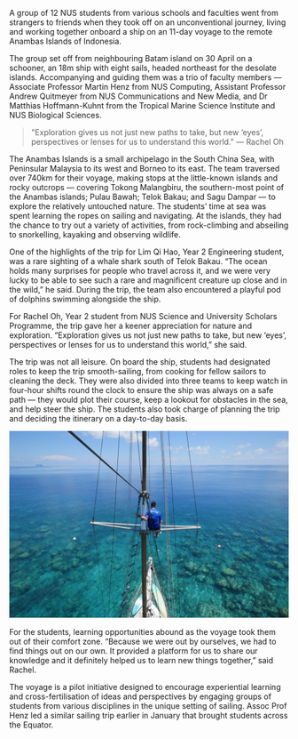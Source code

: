 A group of 12 NUS students from various schools and faculties went from strangers to friends when they took off on an unconventional journey, living and working together onboard a ship on an 11-day voyage to the remote Anambas Islands of Indonesia.

The group set off from neighbouring Batam island on 30 April on a schooner, an 18m ship with eight sails, headed northeast for the desolate islands. Accompanying and guiding them was a trio of faculty members — Associate Professor Martin Henz from NUS Computing, Assistant Professor Andrew Quitmeyer from NUS Communications and New Media, and Dr Matthias Hoffmann-Kuhnt from the Tropical Marine Science Institute and NUS Biological Sciences.

> "Exploration gives us not just new paths to take, but new ‘eyes’, perspectives or lenses for us to understand this world." — Rachel Oh

The Anambas Islands is a small archipelago in the South China Sea, with Peninsular Malaysia to its west and Borneo to its east. The team traversed over 740km for their voyage, making stops at the little-known islands and rocky outcrops — covering Tokong Malangbiru, the southern-most point of the Anambas islands; Pulau Bawah; Telok Bakau; and Sagu Dampar — to explore the relatively untouched nature. The students’ time at sea was spent learning the ropes on sailing and navigating. At the islands, they had the chance to try out a variety of activities, from rock-climbing and abseiling to snorkelling, kayaking and observing wildlife.

One of the highlights of the trip for Lim Qi Hao, Year 2 Engineering student, was a rare sighting of a whale shark south of Telok Bakau. “The ocean holds many surprises for people who travel across it, and we were very lucky to be able to see such a rare and magnificent creature up close and in the wild,” he said. During the trip, the team also encountered a playful pod of dolphins swimming alongside the ship.

For Rachel Oh, Year 2 student from NUS Science and University Scholars Programme, the trip gave her a keener appreciation for nature and exploration. “Exploration gives us not just new paths to take, but new ‘eyes’, perspectives or lenses for us to understand this world,” she said.

The trip was not all leisure. On board the ship, students had designated roles to keep the trip smooth-sailing, from cooking for fellow sailors to cleaning the deck. They were also divided into three teams to keep watch in four-hour shifts round the clock to ensure the ship was always on a safe path — they would plot their course, keep a lookout for obstacles in the sea, and help steer the ship. The students also took charge of planning the trip and deciding the itinerary on a day-to-day basis.

![A student perched atop the mast surveys the vibrant coral reefs of the Anambas Regency — one of Indonesia's most pristine and remote maritime regions.](/images/voyages/2017-04-sail-to-anambas/leaving-bawah.jpg)

For the students, learning opportunities abound as the voyage took them out of their comfort zone. “Because we were out by ourselves, we had to find things out on our own. It provided a platform for us to share our knowledge and it definitely helped us to learn new things together,” said Rachel.

The voyage is a pilot initiative designed to encourage experiential learning and cross-fertilisation of ideas and perspectives by engaging groups of students from various disciplines in the unique setting of sailing. Assoc Prof Henz led a similar sailing trip earlier in January that brought students across the Equator.